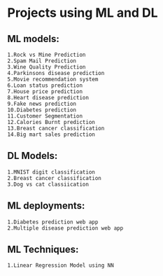 # Projects using ML and DL

## ML models:
    1.Rock vs Mine Prediction
    2.Spam Mail Prediction
    3.Wine Quality Prediction
    4.Parkinsons disease prediction
    5.Movie recommendation system
    6.Loan status prediction
    7.House price prediction
    8.Heart disease prediction
    9.Fake news prediction
    10.Diabetes prediction
    11.Customer Segmentation
    12.Calories Burnt prediction
    13.Breast cancer classification
    14.Big mart sales prediction

## DL Models:
    1.MNIST digit classification
    2.Breast cancer classification
    3.Dog vs cat classiication

## ML deployments:
    1.Diabetes prediction web app
    2.Multiple disease prediction web app

## ML Techniques:
    1.Linear Regression Model using NN
